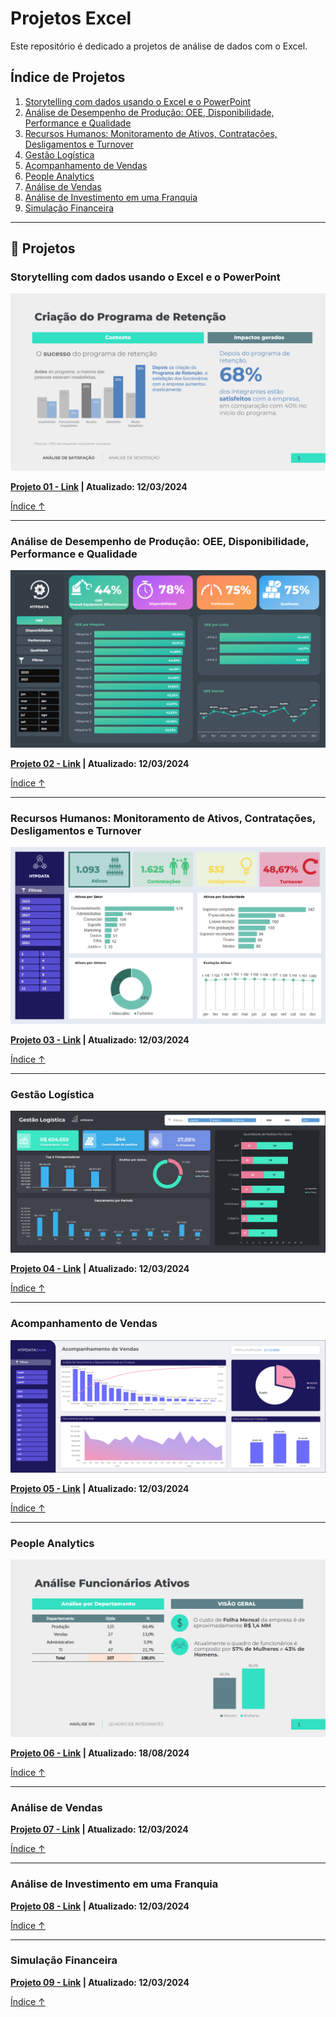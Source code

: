 # Projetos Excel

Este repositório é dedicado a projetos de análise de dados com o Excel.

## Índice de Projetos<a name="indice"></a>

1. [Storytelling com dados usando o Excel e o PowerPoint](#projeto-01)
2. [Análise de Desempenho de Produção: OEE, Disponibilidade, Performance e Qualidade](#projeto-02)
3. [Recursos Humanos: Monitoramento de Ativos, Contratações, Desligamentos e Turnover](#projeto-03)
4. [Gestão Logística](#projeto-04)
5. [Acompanhamento de Vendas](#projeto-05)
6. [People Analytics](#projeto-06)
7. [Análise de Vendas](#projeto-07)
8. [Análise de Investimento em uma Franquia](#projeto-08)
9. [Simulação Financeira](#projeto-09)



---

## 🚀 Projetos

### Storytelling com dados usando o Excel e o PowerPoint<a name="projeto-01"></a>

![storytelling](images/storytelling1.png)

**[Projeto 01 - Link](https://github.com/marcelomduarte/storytelling_data_excel_powerpoint) | Atualizado: 12/03/2024**

[Índice ↑](#indice)

---

### Análise de Desempenho de Produção: OEE, Disponibilidade, Performance e Qualidade<a name="projeto-02"></a>

![Análise de Desempenho de Produção](images/oee.png)

**[Projeto 02 - Link](https://github.com/marcelomduarte/producao_industrial_oee_excel) | Atualizado: 12/03/2024**

[Índice ↑](#indice)

---

### Recursos Humanos: Monitoramento de Ativos, Contratações, Desligamentos e Turnover<a name="projeto-03"></a>

![Recursos Humanos](images/1_ativo.png)

**[Projeto 03 - Link](https://github.com/marcelomduarte/rh_indicadores_excel) | Atualizado: 12/03/2024**

[Índice ↑](#indice)

---

### Gestão Logística<a name="projeto-04"></a>

![Gestão Logística](images/gestao_logistica.png)

**[Projeto 04 - Link](https://github.com/marcelomduarte/gestao_logistica_excel) | Atualizado: 12/03/2024**

[Índice ↑](#indice)

---

### Acompanhamento de Vendas<a name="projeto-05"></a>

![Acompanhamento de Vendas](images/gestao_vendas.png)

**[Projeto 05 - Link](https://github.com/marcelomduarte/acompanhamento_de_vendas_excel) | Atualizado: 12/03/2024**

[Índice ↑](#indice)

---

### People Analytics<a name="projeto-06"></a>

![people_analytics](images/people_analytics.png)

**[Projeto 06 - Link](https://github.com/marcelomduarte/people_analytics_excel) | Atualizado: 18/08/2024**

[Índice ↑](#indice)

---

### Análise de Vendas<a name="projeto-07"></a>

**[Projeto 07 - Link](https://github.com/marcelomduarte/analise_de_vendas_excel_power_bi) | Atualizado: 12/03/2024**

[Índice ↑](#indice)

---

### Análise de Investimento em uma Franquia<a name="projeto-08"></a>

**[Projeto 08 - Link](https://github.com/marcelomduarte/analise_de_investimento_excel) | Atualizado: 12/03/2024**

[Índice ↑](#indice)

---

### Simulação Financeira<a name="projeto-09"></a>

**[Projeto 09 - Link](https://github.com/marcelomduarte/simulacao_financeira_excel) | Atualizado: 12/03/2024**

[Índice ↑](#indice)



